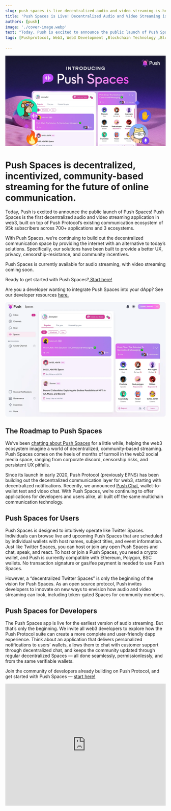 ```yaml
---
slug: push-spaces-is-live-decentralized-audio-and-video-streaming-is-here
title: 'Push Spaces is Live! Decentralized Audio and Video Streaming is Here'
authors: [push]
image: './cover-image.webp'
text: "Today, Push is excited to announce the public launch of Push Spaces! Push Spaces is the first decentralized audio and video streaming application in web3, built on top of Push Protocol’s existing communication ecosystem of 95k subscribers across 700+ applications and 3 ecosystems."
tags: [Pushprotocol, Web3, Web3 Development ,Blockchain Technology ,Blockchain Development]

---
```

![Cover image of Push Spaces is Live! Decentralized Audio and Video Streaming is Here](./cover-image.webp)
<!--truncate-->

<!--customheaderpoint-->
# Push Spaces is decentralized, incentivized, community-based streaming for the future of online communication.


Today, Push is excited to announce the public launch of Push Spaces! Push Spaces is the first decentralized audio and video streaming application in web3, built on top of Push Protocol’s existing communication ecosystem of 95k subscribers across 700+ applications and 3 ecosystems.


With Push Spaces, we’re continuing to build out the decentralized communication space by providing the internet with an alternative to today’s solutions. Specifically, our solutions have been built to provide a better UX, privacy, censorship-resistance, and community incentives.

Push Spaces is currently available for audio streaming, with video streaming coming soon.

Ready to get started with Push Spaces?[ Start here!](https://push.org/spaces)

Are you a developer wanting to integrate Push Spaces into your dApp? See our developer resources [here.](https://www.npmjs.com/package/@pushprotocol/restapi#for-spaces)

![Docusaurus Image](./cover-image2.webp)


## The Roadmap to Push Spaces
We’ve been [chatting about Push Spaces](https://twitter.com/harshrajat/status/1680123902465306624) for a little while, helping the web3 ecosystem imagine a world of decentralized, community-based streaming. Push Spaces comes on the heels of months of turmoil in the web2 social media space, ranging from corporate discord, censorship risks, and persistent UX pitfalls.

Since its launch in early 2020, Push Protocol (previously EPNS) has been building out the decentralized communication layer for web3, starting with decentralized notifications. Recently, we announced [Push Chat](https://medium.com/push-protocol/announcing-the-push-chat-alpha-launch-f183765ec522), wallet-to-wallet text and video chat. With Push Spaces, we’re continuing to offer applications for developers and users alike, all built off the same multichain communication technology.

## Push Spaces for Users
Push Spaces is designed to intuitively operate like Twitter Spaces. Individuals can browse live and upcoming Push Spaces that are scheduled by individual wallets with host names, subject titles, and event information. Just like Twitter Spaces, you can host or join any open Push Spaces and chat, speak, and react. To host or join a Push Spaces, you need a crypto wallet, and Push is currently compatible with Ethereum, Polygon, BSC wallets. No transaction signature or gas/fee payment is needed to use Push Spaces.

However, a “decentralized Twitter Spaces” is only the beginning of the vision for Push Spaces. As an open source protocol, Push invites developers to innovate on new ways to envision how audio and video streaming can look, including token-gated Spaces for community members.

## Push Spaces for Developers
The Push Spaces app is live for the earliest version of audio streaming. But that’s only the beginning. We invite all web3 developers to explore how the Push Protocol suite can create a more complete and user-friendly dapp experience. Think about an application that delivers personalized notifications to users’ wallets, allows them to chat with customer support through decentralized chat, and keeps the community updated through regular decentralized Spaces — all done seamlessly, permissionlessly, and from the same verifiable wallets.

Join the community of developers already building on Push Protocol, and get started with Push Spaces — [start here!](https://push.org/spaces)

<iframe width="100%" height="382" src="https://www.youtube.com/embed/QK6wx1wJ66A" title="Push Spaces is Live! ✨" frameborder="0" allow="accelerometer; autoplay; clipboard-write; encrypted-media; gyroscope; picture-in-picture; web-share" allowfullscreen></iframe>





